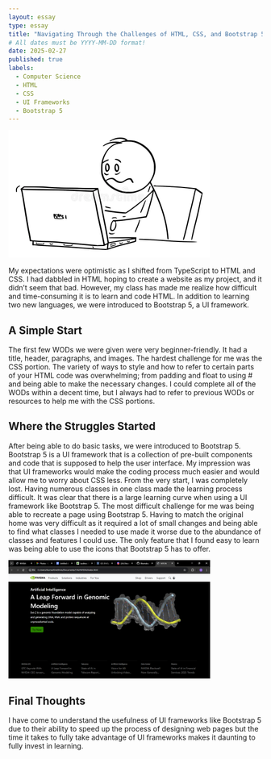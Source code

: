 ```yaml
---
layout: essay
type: essay
title: "Navigating Through the Challenges of HTML, CSS, and Bootstrap 5"
# All dates must be YYYY-MM-DD format!
date: 2025-02-27
published: true
labels:
  - Computer Science
  - HTML
  - CSS
  - UI Frameworks
  - Bootstrap 5
---
```


<img width="400px" class="rounded float-start pe-4" src="../img/tired-overworked-stressed-man-businessman-office-worker-working-computer-vector-cartoon-stick-figure-character-illustration-215503279.webp">

My expectations were optimistic as I shifted from TypeScript to HTML and CSS. I had dabbled in HTML hoping to create a website as my project, and it didn’t seem that bad. However, my class has made me realize how difficult and time-consuming it is to learn and code HTML. In addition to learning two new languages, we were introduced to Bootstrap 5, a UI framework.


## A Simple Start

The first few WODs we were given were very beginner-friendly. It had a title, header, paragraphs, and images. The hardest challenge for me was the CSS portion. The variety of ways to style and how to refer to certain parts of your HTML code was overwhelming; from padding and float to using # and being able to make the necessary changes. I could complete all of the WODs within a decent time, but I always had to refer to previous WODs or resources to help me with the CSS portions. 
 

## Where the Struggles Started 

After being able to do basic tasks, we were introduced to Bootstrap 5. Bootstrap 5 is a UI framework that is a collection of pre-built components and code that is supposed to help the user interface. My impression was that UI frameworks would make the coding process much easier and would allow me to worry about CSS less. From the very start, I was completely lost. Having numerous classes in one class made the learning process difficult. It was clear that there is a large learning curve when using a UI framework like Bootstrap 5. The most difficult challenge for me was being able to recreate a page using Bootstrap 5. Having to match the original home was very difficult as it required a lot of small changes and being able to find what classes I needed to use made it worse due to the abundance of classes and features I could use. The only feature that I found easy to learn was being able to use the icons that Bootstrap 5 has to offer. 

<img width="400px" class="rounded float-start pe-4" src="../img/Remake.png">

## Final Thoughts

I have come to understand the usefulness of UI frameworks like Bootstrap 5 due to their ability to speed up the process of designing web pages but the time it takes to fully take advantage of UI frameworks makes it daunting to fully invest in learning.  

